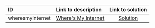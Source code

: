 | ID | Link to description | Link to solution |
|:---|:---|:---:|
| wheresmyinternet | [Where's My Internet](https://open.kattis.com/problems/wheresmyinternet) | [Solution](https://github.com/versenyi98/kattis-solutions/tree/main/solutions/Where%27s%20My%20Internet)|
